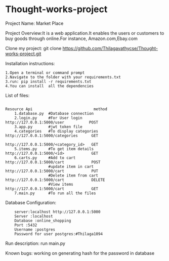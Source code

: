 # Thought-works-project

Project Name: Market Place

Project Overview:It is a web application.It enables the users or customers to buy goods through online.For instance,
Amazon.com,Ebay.com


Clone my project: git clone https://github.com/Thilagavathycse/Thought-works-project.git


Installation instructions:

    1.Open a terminal or command prompt
    2.Navigate to the folder with your requirements.txt
    3.run: pip install -r requirements.txt
    4.You can install  all the dependencies

List of files: 
                                                                   
                                                                   Resource Api                           method                    
        1.database.py  #Database connection
        2.login.py     #For User login                                  http://127.0.0.1:5000/user           POST
        3.app.py       #jwt token file                                  
        4.categories   #To display categories                           http://127.0.0.1:5000/categories      GET
                                                                        http://127.0.0.1:5000/<category_id>   GET
        5.items.py     #To get item details                             http://127.0.0.1:5000/<id>            GET
        6.carts.py     #Add to cart                                     http://127.0.0.1:5000/cart            POST
                       #update item in cart                             http://127.0.0.1:5000/cart            PUT
                       #Delete item from cart                           http://127.0.0.1:5000/cart            DELETE
                       #View items                                      http://127.0.0.1:5000/cart            GET
        7.main.py      #To run all the files
Database Configuration:

        server:localhost http://127.0.0.1:5000
        Server :localhost
        Database :online_shopping
        Port :5432
        Username :postgres
        Password for user postgres:#Thilaga1094
        
 Run description:
       run main.py
       
Known bugs:
working on generating hash for the password in database 
